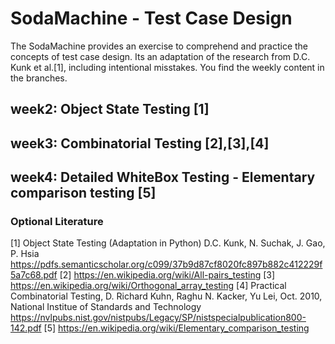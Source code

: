 # SodaMachine - Test Case Design
  
The SodaMachine provides an exercise to comprehend and practice the concepts of test case design.
Its an adaptation of the research from D.C. Kunk et al.[1], including intentional misstakes.
You find the weekly content in the branches.

## week2: Object State Testing [1]

## week3: Combinatorial Testing [2],[3],[4]

## week4: Detailed WhiteBox Testing - Elementary comparison testing [5]


### Optional Literature
[1] Object State Testing (Adaptation in Python)
D.C. Kunk, N. Suchak, J. Gao, P. Hsia
https://pdfs.semanticscholar.org/c099/37b9d87cf8020fc897b882c412229f5a7c68.pdf
[2] https://en.wikipedia.org/wiki/All-pairs_testing
[3] https://en.wikipedia.org/wiki/Orthogonal_array_testing
[4] Practical Combinatorial Testing, D. Richard Kuhn, Raghu N. Kacker, Yu Lei, Oct. 2010, National Institue of Standards and Technology
https://nvlpubs.nist.gov/nistpubs/Legacy/SP/nistspecialpublication800-142.pdf
[5] https://en.wikipedia.org/wiki/Elementary_comparison_testing
